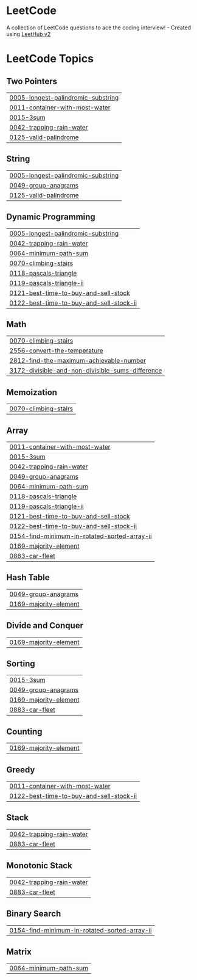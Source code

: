 # LeetCode
A collection of LeetCode questions to ace the coding interview! - Created using [LeetHub v2](https://github.com/arunbhardwaj/LeetHub-2.0)

<!---LeetCode Topics Start-->
# LeetCode Topics
## Two Pointers
|  |
| ------- |
| [0005-longest-palindromic-substring](https://github.com/vikneshkumargj/LeetCode/tree/master/0005-longest-palindromic-substring) |
| [0011-container-with-most-water](https://github.com/vikneshkumargj/LeetCode/tree/master/0011-container-with-most-water) |
| [0015-3sum](https://github.com/vikneshkumargj/LeetCode/tree/master/0015-3sum) |
| [0042-trapping-rain-water](https://github.com/vikneshkumargj/LeetCode/tree/master/0042-trapping-rain-water) |
| [0125-valid-palindrome](https://github.com/vikneshkumargj/LeetCode/tree/master/0125-valid-palindrome) |
## String
|  |
| ------- |
| [0005-longest-palindromic-substring](https://github.com/vikneshkumargj/LeetCode/tree/master/0005-longest-palindromic-substring) |
| [0049-group-anagrams](https://github.com/vikneshkumargj/LeetCode/tree/master/0049-group-anagrams) |
| [0125-valid-palindrome](https://github.com/vikneshkumargj/LeetCode/tree/master/0125-valid-palindrome) |
## Dynamic Programming
|  |
| ------- |
| [0005-longest-palindromic-substring](https://github.com/vikneshkumargj/LeetCode/tree/master/0005-longest-palindromic-substring) |
| [0042-trapping-rain-water](https://github.com/vikneshkumargj/LeetCode/tree/master/0042-trapping-rain-water) |
| [0064-minimum-path-sum](https://github.com/vikneshkumargj/LeetCode/tree/master/0064-minimum-path-sum) |
| [0070-climbing-stairs](https://github.com/vikneshkumargj/LeetCode/tree/master/0070-climbing-stairs) |
| [0118-pascals-triangle](https://github.com/vikneshkumargj/LeetCode/tree/master/0118-pascals-triangle) |
| [0119-pascals-triangle-ii](https://github.com/vikneshkumargj/LeetCode/tree/master/0119-pascals-triangle-ii) |
| [0121-best-time-to-buy-and-sell-stock](https://github.com/vikneshkumargj/LeetCode/tree/master/0121-best-time-to-buy-and-sell-stock) |
| [0122-best-time-to-buy-and-sell-stock-ii](https://github.com/vikneshkumargj/LeetCode/tree/master/0122-best-time-to-buy-and-sell-stock-ii) |
## Math
|  |
| ------- |
| [0070-climbing-stairs](https://github.com/vikneshkumargj/LeetCode/tree/master/0070-climbing-stairs) |
| [2556-convert-the-temperature](https://github.com/vikneshkumargj/LeetCode/tree/master/2556-convert-the-temperature) |
| [2812-find-the-maximum-achievable-number](https://github.com/vikneshkumargj/LeetCode/tree/master/2812-find-the-maximum-achievable-number) |
| [3172-divisible-and-non-divisible-sums-difference](https://github.com/vikneshkumargj/LeetCode/tree/master/3172-divisible-and-non-divisible-sums-difference) |
## Memoization
|  |
| ------- |
| [0070-climbing-stairs](https://github.com/vikneshkumargj/LeetCode/tree/master/0070-climbing-stairs) |
## Array
|  |
| ------- |
| [0011-container-with-most-water](https://github.com/vikneshkumargj/LeetCode/tree/master/0011-container-with-most-water) |
| [0015-3sum](https://github.com/vikneshkumargj/LeetCode/tree/master/0015-3sum) |
| [0042-trapping-rain-water](https://github.com/vikneshkumargj/LeetCode/tree/master/0042-trapping-rain-water) |
| [0049-group-anagrams](https://github.com/vikneshkumargj/LeetCode/tree/master/0049-group-anagrams) |
| [0064-minimum-path-sum](https://github.com/vikneshkumargj/LeetCode/tree/master/0064-minimum-path-sum) |
| [0118-pascals-triangle](https://github.com/vikneshkumargj/LeetCode/tree/master/0118-pascals-triangle) |
| [0119-pascals-triangle-ii](https://github.com/vikneshkumargj/LeetCode/tree/master/0119-pascals-triangle-ii) |
| [0121-best-time-to-buy-and-sell-stock](https://github.com/vikneshkumargj/LeetCode/tree/master/0121-best-time-to-buy-and-sell-stock) |
| [0122-best-time-to-buy-and-sell-stock-ii](https://github.com/vikneshkumargj/LeetCode/tree/master/0122-best-time-to-buy-and-sell-stock-ii) |
| [0154-find-minimum-in-rotated-sorted-array-ii](https://github.com/vikneshkumargj/LeetCode/tree/master/0154-find-minimum-in-rotated-sorted-array-ii) |
| [0169-majority-element](https://github.com/vikneshkumargj/LeetCode/tree/master/0169-majority-element) |
| [0883-car-fleet](https://github.com/vikneshkumargj/LeetCode/tree/master/0883-car-fleet) |
## Hash Table
|  |
| ------- |
| [0049-group-anagrams](https://github.com/vikneshkumargj/LeetCode/tree/master/0049-group-anagrams) |
| [0169-majority-element](https://github.com/vikneshkumargj/LeetCode/tree/master/0169-majority-element) |
## Divide and Conquer
|  |
| ------- |
| [0169-majority-element](https://github.com/vikneshkumargj/LeetCode/tree/master/0169-majority-element) |
## Sorting
|  |
| ------- |
| [0015-3sum](https://github.com/vikneshkumargj/LeetCode/tree/master/0015-3sum) |
| [0049-group-anagrams](https://github.com/vikneshkumargj/LeetCode/tree/master/0049-group-anagrams) |
| [0169-majority-element](https://github.com/vikneshkumargj/LeetCode/tree/master/0169-majority-element) |
| [0883-car-fleet](https://github.com/vikneshkumargj/LeetCode/tree/master/0883-car-fleet) |
## Counting
|  |
| ------- |
| [0169-majority-element](https://github.com/vikneshkumargj/LeetCode/tree/master/0169-majority-element) |
## Greedy
|  |
| ------- |
| [0011-container-with-most-water](https://github.com/vikneshkumargj/LeetCode/tree/master/0011-container-with-most-water) |
| [0122-best-time-to-buy-and-sell-stock-ii](https://github.com/vikneshkumargj/LeetCode/tree/master/0122-best-time-to-buy-and-sell-stock-ii) |
## Stack
|  |
| ------- |
| [0042-trapping-rain-water](https://github.com/vikneshkumargj/LeetCode/tree/master/0042-trapping-rain-water) |
| [0883-car-fleet](https://github.com/vikneshkumargj/LeetCode/tree/master/0883-car-fleet) |
## Monotonic Stack
|  |
| ------- |
| [0042-trapping-rain-water](https://github.com/vikneshkumargj/LeetCode/tree/master/0042-trapping-rain-water) |
| [0883-car-fleet](https://github.com/vikneshkumargj/LeetCode/tree/master/0883-car-fleet) |
## Binary Search
|  |
| ------- |
| [0154-find-minimum-in-rotated-sorted-array-ii](https://github.com/vikneshkumargj/LeetCode/tree/master/0154-find-minimum-in-rotated-sorted-array-ii) |
## Matrix
|  |
| ------- |
| [0064-minimum-path-sum](https://github.com/vikneshkumargj/LeetCode/tree/master/0064-minimum-path-sum) |
<!---LeetCode Topics End-->
